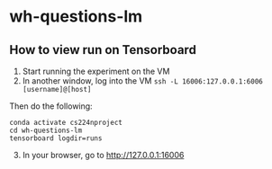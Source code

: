 # wh-questions-lm

## How to view run on Tensorboard

1. Start running the experiment on the VM
2. In another window, log into the VM `ssh -L 16006:127.0.0.1:6006 [username]@[host]`
  
  Then do the following:
  ```
  conda activate cs224nproject
  cd wh-questions-lm
  tensorboard logdir=runs
  ```
3. In your browser, go to http://127.0.0.1:16006

